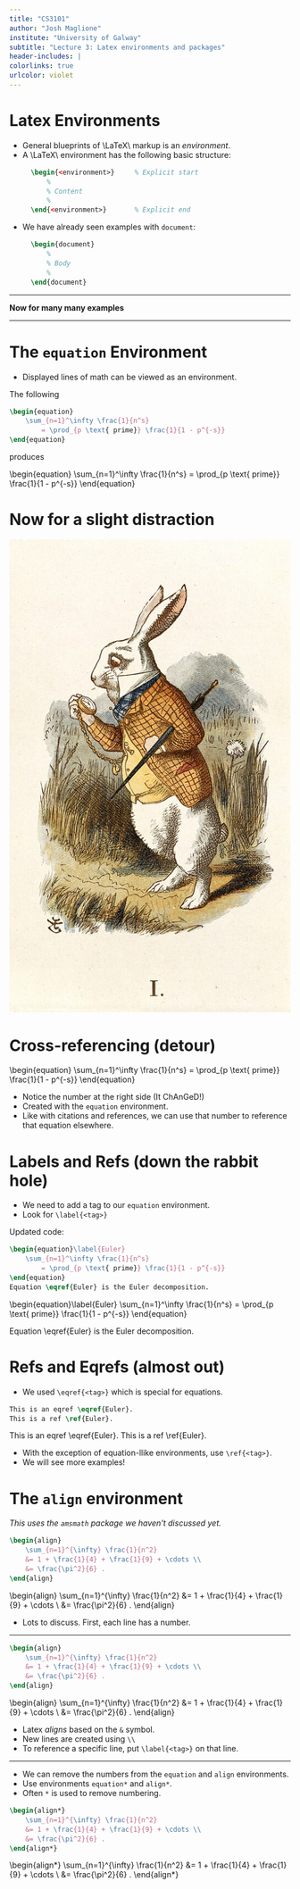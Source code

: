```yaml
---
title: "CS3101"
author: "Josh Maglione"
institute: "University of Galway"
subtitle: "Lecture 3: Latex environments and packages"
header-includes: |
colorlinks: true
urlcolor: violet
---
```


# Latex Environments

- General blueprints of \LaTeX\ markup is an *environment*. 
- A \LaTeX\ environment has the following basic structure:
  ```latex
  	\begin{<environment>}     % Explicit start 
		%
		% Content
		%
	\end{<environment>}       % Explicit end 
  ```
- We have already seen examples with `document`:
  ```latex
  	\begin{document}
		%
		% Body
		%
	\end{document}
  ```

---

**Now for many many examples**

---

# The `equation` Environment

- Displayed lines of math can be viewed as an environment.

The following 
```latex
\begin{equation}
    \sum_{n=1}^\infty \frac{1}{n^s} 
        = \prod_{p \text{ prime}} \frac{1}{1 - p^{-s}} 
\end{equation}
```
produces

\begin{equation}
    \sum_{n=1}^\infty \frac{1}{n^s} 
        = \prod_{p \text{ prime}} \frac{1}{1 - p^{-s}} 
\end{equation}

# Now for a slight distraction

![](rabbit.jpg)

# Cross-referencing (detour)

\begin{equation}
    \sum_{n=1}^\infty \frac{1}{n^s} 
        = \prod_{p \text{ prime}} \frac{1}{1 - p^{-s}} 
\end{equation}

- Notice the number at the right side (It ChAnGeD!)
- Created with the `equation` environment. 
- Like with citations and references, we can use that number to reference that equation elsewhere. 

# Labels and Refs (down the rabbit hole)

- We need to add a tag to our `equation` environment.
- Look for `\label{<tag>}`

Updated code:

```latex
\begin{equation}\label{Euler}
    \sum_{n=1}^\infty \frac{1}{n^s} 
        = \prod_{p \text{ prime}} \frac{1}{1 - p^{-s}} 
\end{equation}
Equation \eqref{Euler} is the Euler decomposition.
```

\begin{equation}\label{Euler}
    \sum_{n=1}^\infty \frac{1}{n^s} 
        = \prod_{p \text{ prime}} \frac{1}{1 - p^{-s}} 
\end{equation}

Equation \eqref{Euler} is the Euler decomposition.

# Refs and Eqrefs (almost out)

- We used `\eqref{<tag>}` which is special for equations. 

```latex
This is an eqref \eqref{Euler}. 
This is a ref \ref{Euler}.
```

This is an eqref \eqref{Euler}. This is a ref \ref{Euler}.

- With the exception of equation-llike environments, use `\ref{<tag>}`. 
- We will see more examples!

# The `align` environment

*This uses the `amsmath` package we haven't discussed yet.*

```latex
\begin{align} 
    \sum_{n=1}^{\infty} \frac{1}{n^2} 
    &= 1 + \frac{1}{4} + \frac{1}{9} + \cdots \\
    &= \frac{\pi^2}{6} . 
\end{align}
```

\begin{align} 
    \sum_{n=1}^{\infty} \frac{1}{n^2} 
    &= 1 + \frac{1}{4} + \frac{1}{9} + \cdots \\
    &= \frac{\pi^2}{6} . 
\end{align}

- Lots to discuss. First, each line has a number. 

---


```latex
\begin{align} 
    \sum_{n=1}^{\infty} \frac{1}{n^2} 
    &= 1 + \frac{1}{4} + \frac{1}{9} + \cdots \\
    &= \frac{\pi^2}{6} . 
\end{align}
```

\begin{align} 
    \sum_{n=1}^{\infty} \frac{1}{n^2} 
    &= 1 + \frac{1}{4} + \frac{1}{9} + \cdots \\
    &= \frac{\pi^2}{6} . 
\end{align}

- Latex *aligns* based on the `&` symbol.
- New lines are created using `\\`
- To reference a specific line, put `\label{<tag>}` on that line.

---

- We can remove the numbers from the `equation` and `align` environments. 
- Use environments `equation*` and `align*`. 
- Often `*` is used to remove numbering. 

```latex
\begin{align*} 
    \sum_{n=1}^{\infty} \frac{1}{n^2} 
    &= 1 + \frac{1}{4} + \frac{1}{9} + \cdots \\
    &= \frac{\pi^2}{6} . 
\end{align*}
```

\begin{align*} 
    \sum_{n=1}^{\infty} \frac{1}{n^2} 
    &= 1 + \frac{1}{4} + \frac{1}{9} + \cdots \\
    &= \frac{\pi^2}{6} . 
\end{align*}
